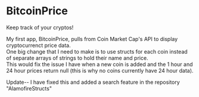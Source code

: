 # BitcoinPrice
Keep track of your cryptos!

My first app, BitcoinPrice, pulls from Coin Market Cap's API to display cryptocurrenct price data.  
One big change that I need to make is to use structs for each coin instead of separate arrays of strings to hold their name and price.  
This would fix the issue I have when a new coin is added and the 1 hour and 24 hour prices return null (this is why no coins currently have 24 hour data).

Update-- I have fixed this and added a search feature in the repository "AlamofireStructs"
